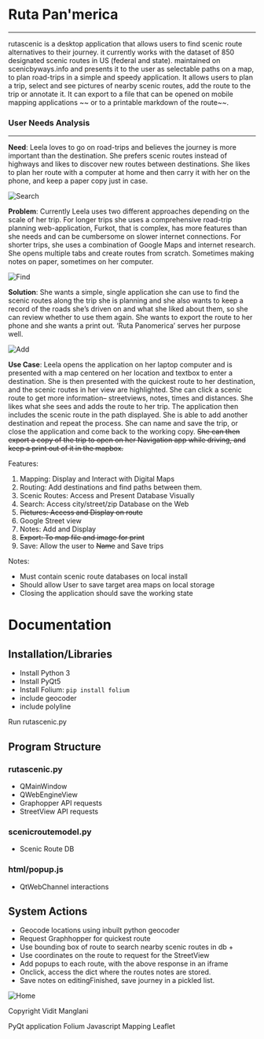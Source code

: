 # Ruta Pan'merica
-----------------
rutascenic is a desktop application that allows users to find scenic route alternatives to their journey.
it currently works with the dataset of 850 designated scenic routes in US (federal and state). maintained on scenicbyways.info and presents it to the user as selectable paths on a map, to plan road-trips in a simple and speedy application.
It allows users to plan a trip, select and see pictures of nearby scenic routes, add the route to the trip or annotate it.
It can export to a file that can be opened on mobile mapping applications ~~ or to a printable markdown of the route~~.

  

### User Needs Analysis 
-------------------
__Need__: Leela loves to go on road-trips and believes the journey is more important than the destination. She prefers scenic routes instead of highways and likes to discover new routes between destinations.
She likes to plan her route with a computer at home and then carry it with her on the phone, and keep a paper copy just in case.

![Search](SF2LV.png)

__Problem__: Currently Leela uses two different approaches depending on the scale of her trip.
For longer trips she uses a comprehensive road-trip planning web-application, Furkot, that is complex, has more features than she needs and can be cumbersome on slower internet connections.
For shorter trips, she uses a combination of Google Maps and internet research. She opens multiple tabs and create routes from scratch. Sometimes making notes on paper, sometimes on her computer.

![Find](mmm.png)

__Solution__: She wants a simple, single application she can use to find the scenic routes along the trip she is planning and she also wants to keep a record of the roads she’s driven on and what she liked about them, so she can review whether to use them again. She wants to export the route to her phone and she wants a print out. ‘Ruta Panomerica’ serves her purpose well.

![Add](scenic.png)

**Use Case**: Leela opens the application on her laptop computer and is presented with a map centered on her location and textbox to enter a destination. She is then presented with the quickest route to her destination, and the scenic routes in her view are highlighted. She can click a scenic route to get more information– streetviews, notes, times and distances. She likes what she sees and adds the route to her trip. The application then includes the scenic route in the path displayed. She is able to add another destination and repeat the process. She can name and save the trip, or close the application and come back to the working copy. ~~She can then export a copy of the trip to open on her Navigation app while driving, and keep a print out of it in the mapbox.~~



Features:

1.	Mapping: Display and Interact with Digital Maps
2.	Routing: Add destinations and find paths between them.
3.	Scenic Routes: Access and Present Database Visually
4.	Search: Access city/street/zip Database on the Web
5.	~~Pictures: Access and Display on route~~
5.  Google Street view
6.	Notes: Add and Display
7.	~~Export: To map file and image for print~~
8.	Save: Allow the user to ~~Name~~ and Save trips


Notes:

-	Must contain scenic route databases on local install
-	Should allow User to save target area maps on local storage
-	Closing the application should save the working state



Documentation
========================



Installation/Libraries
-------------
- Install Python 3
- Install PyQt5
- Install Folium:
  `pip install folium`
- include geocoder
- include polyline

Run rutascenic.py

Program Structure
-----------------
### rutascenic.py
- QMainWindow
- QWebEngineView
- Graphopper API requests
- StreetView API requests

### scenicroutemodel.py
- Scenic Route DB

### html/popup.js
- QtWebChannel interactions


## System Actions
- Geocode locations using inbuilt python geocoder
- Request Graphhopper for quickest route
- Use bounding box of route to search nearby scenic routes in db +
- Use coordinates on the route to request for the StreetView
- Add popups to each route, with the above response in an iframe
- Onclick, access the dict where the routes notes are stored.
- Save notes on editingFinished, save journey in a pickled list.

![Home](all.png)

Copyright
Vidit Manglani


PyQt application
Folium
Javascript Mapping
Leaflet
